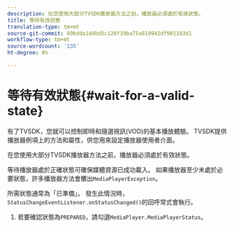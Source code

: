 ```yaml
---
description: 在您使用大部分TVSDK播放器方法之前，播放器必須處於有效狀態。
title: 等待有效狀態
translation-type: tm+mt
source-git-commit: 89bdda1d4bd5c126f19ba75a819942df901183d1
workflow-type: tm+mt
source-wordcount: '135'
ht-degree: 0%

---
```



# 等待有效狀態{#wait-for-a-valid-state}

有了TVSDK，您就可以控制即時和隨選視訊(VOD)的基本播放體驗。 TVSDK提供播放器例項上的方法和屬性，供您用來設定播放器使用者介面。

在您使用大部分TVSDK播放器方法之前，播放器必須處於有效狀態。

等待播放器處於正確狀態可確保媒體資源已成功載入。 如果播放器至少未處於必要狀態，許多播放器方法會擲出`MediaPlayerException`。

所需狀態通常為「已準備」。 發生此情況時，`StatusChangeEventListener.onStatusChanged()`的回呼常式會執行。

1. 若要確認狀態為`PREPARED`，請勾選`MediaPlayer.MediaPlayerStatus`。
